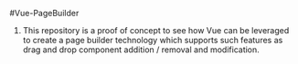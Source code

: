#Vue-PageBuilder
1. This repository is a proof of concept to see how Vue can be leveraged to create a page builder technology which supports such features as drag and drop component addition / removal and modification.